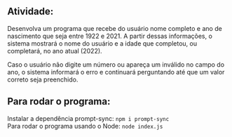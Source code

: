 ## Atividade:
Desenvolva um programa que recebe do usuário nome completo e ano de nascimento que seja entre 1922 e 2021. A partir dessas informações, o sistema mostrará o nome do usuário e a idade que completou, ou completará, no ano atual (2022).

Caso o usuário não digite um número ou apareça um inválido no campo do ano, o sistema informará o erro e continuará perguntando até que um valor correto seja preenchido.

## Para rodar o programa:
Instalar a dependência prompt-sync:
`npm i prompt-sync`
<br>
Para rodar o programa usando o Node:
`node index.js`
